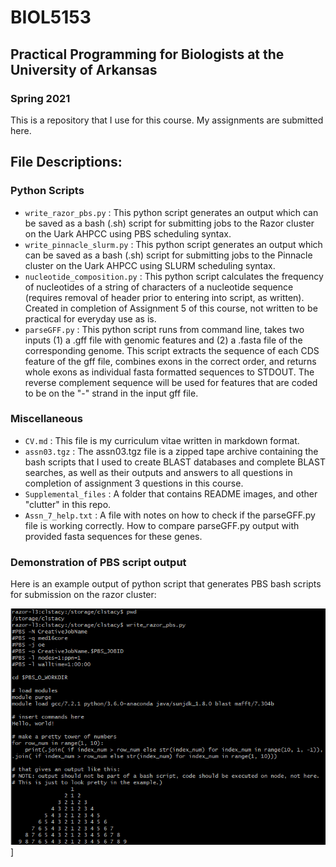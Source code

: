 # BIOL5153

## Practical Programming for Biologists at the University of Arkansas
### Spring 2021

This is a repository that I use for this course. My assignments are submitted here. 


## File Descriptions:

### Python Scripts
  
  - `write_razor_pbs.py` : This python script generates an output which can be saved as a bash (.sh) script for submitting jobs to the Razor cluster on the Uark AHPCC using PBS scheduling syntax.
  - `write_pinnacle_slurm.py` : This python script generates an output which can be saved as a bash (.sh) script for submitting jobs to the Pinnacle cluster on the Uark AHPCC using SLURM scheduling syntax.
  - `nucleotide_composition.py` : This python script calculates the frequency of nucleotides of a string of characters of a nucleotide sequence (requires removal of header prior to entering into script, as written). Created in completion of Assignment 5 of this course, not written to be practical for everyday use as is.
  - `parseGFF.py` : This python script runs from command line, takes two inputs (1) a .gff file with genomic features and (2) a .fasta file of the corresponding genome. This script extracts the sequence of each CDS feature of the gff file, combines exons in the correct order, and returns whole exons as individual fasta formatted sequences to STDOUT. The reverse complement sequence will be used for features that are coded to be on the "-" strand in the input gff file.
  
### Miscellaneous

  - `CV.md` : This file is my curriculum vitae written in markdown format.
  - `assn03.tgz` : The assn03.tgz file is a zipped tape archive containing the bash scripts that I used to create BLAST databases and complete BLAST searches, as well as their outputs and answers to all questions in completion of assignment 3 questions in this course.
  - `Supplemental_files` : A folder that contains README images, and other "clutter" in this repo.
  - `Assn_7_help.txt` : A file with notes on how to check if the parseGFF.py file is working correctly. How to compare parseGFF.py output with provided fasta sequences for these genes.



### Demonstration of PBS script output

Here is an example output of python script that generates PBS bash scripts for submission on the razor cluster:

![Output of python script that generates PBS bash scripts for submission on the razor cluster](https://raw.githubusercontent.com/clstacy/BIOL5153/main/Supplemental_Files/stacy_assn04_BIOL5143_PBS_screenshot.png.png)]


